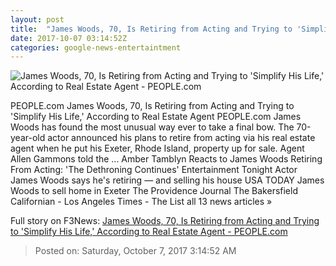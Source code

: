 ```yaml
---
layout: post
title:  "James Woods, 70, Is Retiring from Acting and Trying to 'Simplify His Life,' According to Real Estate Agent - PEOPLE.com"
date: 2017-10-07 03:14:52Z
categories: google-news-entertaintment
---
```


![James Woods, 70, Is Retiring from Acting and Trying to 'Simplify His Life,' According to Real Estate Agent - PEOPLE.com](http://peopledotcom.files.wordpress.com/2017/10/james-woods.jpg?crop=0px%2C0px%2C2000px%2C1050px&resize=1200%2C630)

PEOPLE.com James Woods, 70, Is Retiring from Acting and Trying to 'Simplify His Life,' According to Real Estate Agent PEOPLE.com James Woods has found the most unusual way ever to take a final bow. The 70-year-old actor announced his plans to retire from acting via his real estate agent when he put his Exeter, Rhode Island, property up for sale. Agent Allen Gammons told the ... Amber Tamblyn Reacts to James Woods Retiring From Acting: 'The Dethroning Continues' Entertainment Tonight Actor James Woods says he's retiring — and selling his house USA TODAY James Woods to sell home in Exeter The Providence Journal The Bakersfield Californian - Los Angeles Times - The List all 13 news articles »


Full story on F3News: [James Woods, 70, Is Retiring from Acting and Trying to 'Simplify His Life,' According to Real Estate Agent - PEOPLE.com](http://www.f3nws.com/n/q4HDp)

> Posted on: Saturday, October 7, 2017 3:14:52 AM
